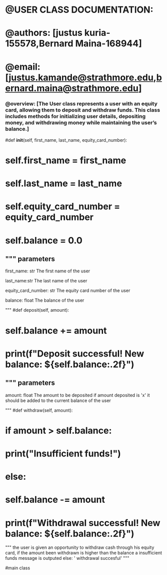 # @USER CLASS DOCUMENTATION:

# @authors: [justus kuria-155578,Bernard Maina-168944]

# @email: [justus.kamande@strathmore.edu,bernard.maina@strathmore.edu]

### @overview: [The User class represents a user with an equity card, allowing them to deposit and withdraw funds. This class includes methods for initializing user details, depositing money, and withdrawing money while maintaining the user’s balance.]


#def __init__(self, first_name, last_name, equity_card_number):
#      self.first_name = first_name
#     self.last_name = last_name
#    self.equity_card_number = equity_card_number
#   self.balance = 0.0
"""
parameters
--------------
first_name: str
    The first name of the user

last_name:str
    The last name of the user 

equity_card_number: str
    The equity card number of the user

balance: float
    The balance of the user    

"""
#def deposit(self, amount):
#       self.balance += amount
#      print(f"Deposit successful! New balance: ${self.balance:.2f}")
"""
parameters
--------------  
amount: float
    The amount to be deposited
if amount deposited is 'x' it should be added to the current balance of the user

"""
#def withdraw(self, amount):
#        if amount > self.balance:
#            print("Insufficient funds!")
#        else:
#            self.balance -= amount
#            print(f"Withdrawal successful! New balance: ${self.balance:.2f}")
"""
the user is given an opportunity to withdraw cash through his equity card, 
if the amount been withdrawn is higher than the balance a insufficient funds message is outputed 
else:
     ' withdrawal succesful'
"""

#main class
